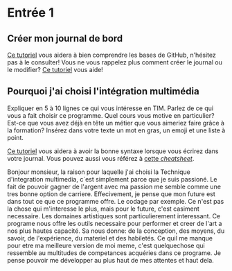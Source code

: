 # Entrée 1
## Créer mon journal de bord
[Ce tutoriel](https://guides.github.com/activities/hello-world/) vous aidera à bien comprendre les bases de GitHub, n'hésitez pas à le consulter!
Vous ne vous rappelez plus comment créer le journal ou le modifier? [Ce tutoriel](https://youtu.be/lX3bpuLK_Sg) vous aide! 

## Pourquoi j'ai choisi l'intégration multimédia
Expliquer en 5 à 10 lignes ce qui vous intéresse en TIM. Parlez de ce qui vous a fait choisir ce programme. Quel cours vous motive en particulier? Est-ce que vous avez déjà en tête un métier que vous aimeriez faire grâce à la formation? Insérez dans votre texte un mot en gras, un emoji et une liste à point. 

[Ce tutoriel](https://guides.github.com/features/mastering-markdown/) vous aidera à avoir la bonne syntaxe lorsque vous écrirez dans votre journal. Vous pouvez aussi vous référez à [cette *cheatsheet*](https://github.com/tchapi/markdown-cheatsheet/blob/master/README.md). 



Bonjour monsieur, la raison pour laquelle j'ai choisi la Technique d'integration multimedia, c`est simplement parce que je suis passioné. Le fait de pouvoir gagner de l'argent avec ma passion me semble comme une tres bonne option de carriere. Effecivement, je pense que mon future est dans tout ce que ce programme offre. Le codage par exemple. Ce n'est pas la chose qui m'interesse le plus, mais pour le future, c'est casiment necessaire. Les domaines artistiques sont particulierement interessant. Ce programe nous offre les outils necessaire pour performer et creer de l'art a nos plus hautes capacité. Sa nous donne: de la conception, des moyens, du savoir, de l'expérience, du materiel et des habiletés. Ce quil me manque pour etre ma meilleure version de moi meme, c'est quelquechose qui ressemble au multitudes de competances acquéries dans ce programe. Je pense pouvoir me développer au plus haut de mes attentes et haut dela.


